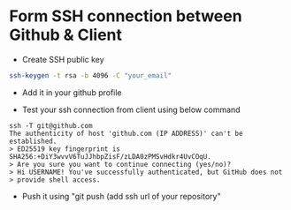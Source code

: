 # Form SSH connection between Github & Client

- Create SSH public key
```bash
ssh-keygen -t rsa -b 4096 -C "your_email"
```
- Add it in your github profile 

- Test your ssh connection from client using below command

```shell
ssh -T git@github.com
The authenticity of host 'github.com (IP ADDRESS)' can't be established.
> ED25519 key fingerprint is SHA256:+DiY3wvvV6TuJJhbpZisF/zLDA0zPMSvHdkr4UvCOqU.
> Are you sure you want to continue connecting (yes/no)?
> Hi USERNAME! You've successfully authenticated, but GitHub does not
> provide shell access.
```
- Push it using "git push (add ssh url of your repository"
